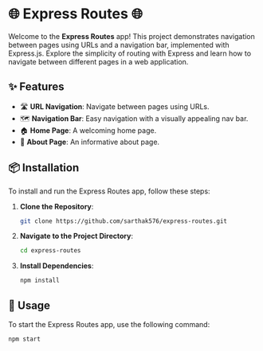 # 🌐 Express Routes 🌐

Welcome to the **Express Routes** app! This project demonstrates navigation between pages using URLs and a navigation bar, implemented with Express.js. Explore the simplicity of routing with Express and learn how to navigate between different pages in a web application.

## ✨ Features

- 🛣️ **URL Navigation**: Navigate between pages using URLs.
- 🗺️ **Navigation Bar**: Easy navigation with a visually appealing nav bar.
- 🏠 **Home Page**: A welcoming home page.
- 📄 **About Page**: An informative about page.

## 📦 Installation

To install and run the Express Routes app, follow these steps:

1. **Clone the Repository**:
    ```sh
    git clone https://github.com/sarthak576/express-routes.git
    ```
2. **Navigate to the Project Directory**:
    ```sh
    cd express-routes
    ```
3. **Install Dependencies**:
    ```sh
    npm install
    ```

## 🚀 Usage

To start the Express Routes app, use the following command:

```sh
npm start

